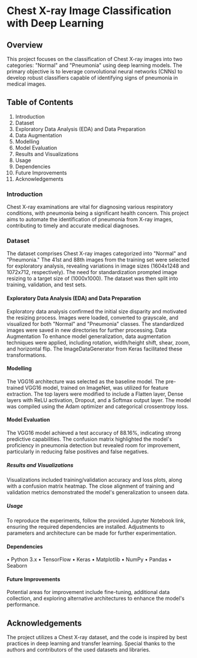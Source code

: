# Chest X-ray Image Classification with Deep Learning

## Overview

This project focuses on the classification of Chest X-ray images into two categories: "Normal" and "Pneumonia" using deep learning models. The primary objective is to leverage convolutional neural networks (CNNs) to develop robust classifiers capable of identifying signs of pneumonia in medical images.

## Table of Contents
1.	Introduction
2.	Dataset
3.	Exploratory Data Analysis (EDA) and Data Preparation
4.	Data Augmentation
5.	Modelling
6.	Model Evaluation
7.	Results and Visualizations
8.	Usage
9.	Dependencies
10.	Future Improvements
11.	Acknowledgements

### Introduction

Chest X-ray examinations are vital for diagnosing various respiratory conditions, with pneumonia being a significant health concern. This project aims to automate the identification of pneumonia from X-ray images, contributing to timely and accurate medical diagnoses.

### Dataset

The dataset comprises Chest X-ray images categorized into "Normal" and "Pneumonia." The 41st and 88th images from the training set were selected for exploratory analysis, revealing variations in image sizes (1604x1248 and 1072x712, respectively). The need for standardization prompted image resizing to a target size of (1000x1000). The dataset was then split into training, validation, and test sets.

#### Exploratory Data Analysis (EDA) and Data Preparation

Exploratory data analysis confirmed the initial size disparity and motivated the resizing process. Images were loaded, converted to grayscale, and visualized for both "Normal" and "Pneumonia" classes. The standardized images were saved in new directories for further processing.
Data Augmentation
To enhance model generalization, data augmentation techniques were applied, including rotation, width/height shift, shear, zoom, and horizontal flip. The ImageDataGenerator from Keras facilitated these transformations.

#### Modelling

The VGG16 architecture was selected as the baseline model. The pre-trained VGG16 model, trained on ImageNet, was utilized for feature extraction. The top layers were modified to include a Flatten layer, Dense layers with ReLU activation, Dropout, and a Softmax output layer. The model was compiled using the Adam optimizer and categorical crossentropy loss.

#### Model Evaluation
The VGG16 model achieved a test accuracy of 88.16%, indicating strong predictive capabilities. The confusion matrix highlighted the model's proficiency in pneumonia detection but revealed room for improvement, particularly in reducing false positives and false negatives.

##### Results and Visualizations
Visualizations included training/validation accuracy and loss plots, along with a confusion matrix heatmap. The close alignment of training and validation metrics demonstrated the model's generalization to unseen data.

##### Usage
To reproduce the experiments, follow the provided Jupyter Notebook link, ensuring the required dependencies are installed. Adjustments to parameters and architecture can be made for further experimentation.

#### Dependencies
•	Python 3.x
•	TensorFlow
•	Keras
•	Matplotlib
•	NumPy
•	Pandas
•	Seaborn

#### Future Improvements
Potential areas for improvement include fine-tuning, additional data collection, and exploring alternative architectures to enhance the model's performance. 

## Acknowledgements
The project utilizes a Chest X-ray dataset, and the code is inspired by best practices in deep learning and transfer learning. Special thanks to the authors and contributors of the used datasets and libraries.





